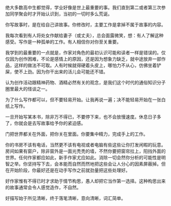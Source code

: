 绝大多数高中生都觉得，学业好像是世上最重要的事。我们直到第二或者第三次参加同学聚会时才开始认识到，当初的一切时多么荒诞。

你写故事时，是在给自己讲故事。你修改时，主要工作是拿掉不属于故事的内容。

我每次看到有人将处女作献给妻子（或丈夫），总会面露微笑，想：有人了解这种感受。写作是一种孤单的工作。有人相信你对你至关重要。

我学到的最重要的一点就是，作家对角色的最初认识可能和读者一样是错误的。仅仅因为创作困难，不论是感情上的原因，还是因为想象力缺乏，就中途放弃一部作品，这样的做法不可取。人有时候就得硬着头皮上，哪怕力不从心，仿佛坐着铲屎，使不上劲。因为你干出来的活儿会可能还不错。

认为创作活动跟精神药物、酒精必然有关的观念，是我们这个时代的通俗知识分子圈里最大的怪谈之一。

为了什么写作都可以，但不要轻易开始。让我再说一遍；决不能轻易开始在一张白纸上写作。

一旦开始写某本书，除非万不得已，不要停下来，也不会放慢速度。休息日子多了，你就会是去写故事给予你的紧迫感。

门把世界都关在外面，把你关在里面。你要集中精力，完成手上的工作。

你的书房不该有电话，当然更不该有电视或者电脑有些这些让你打发闲暇的玩意。房间如果有窗户，除非窗外是一面光秃秃的墙，不然你要把窗帘拉上，阳挡外面的世界。任何作家都应如此，新手作家尤应如此。消除一切会然你分析的可能性是明智之举。你坚持写下去，会本能而自然而然地把这些会让人分心的因素屏蔽掉。但在开始阶段，你最好还是在动手写作之前就劲量把这些处理好。

好作家惟有不得已时才求助于情节构思，愚人却把它当作第一选择。这种构思出来的故事通常会令人感觉造作，不自然。

好描写始于所见清晰，终于落笔清晰，意向清晰，词汇简单。

